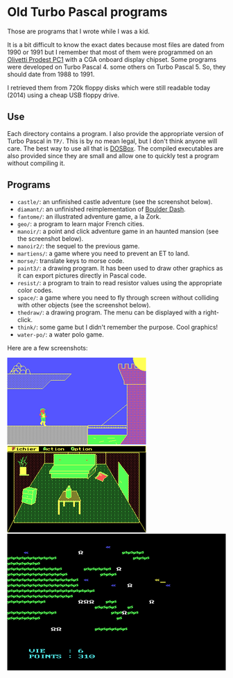 Old Turbo Pascal programs
=========================

Those are programs that I wrote while I was a kid.

It is a bit difficult to know the exact dates because most files are
dated from 1990 or 1991 but I remember that most of them were
programmed on an [Olivetti Prodest PC1][] with a CGA onboard display
chipset. Some programs were developed on Turbo Pascal 4. some others
on Turbo Pascal 5. So, they should date from 1988 to 1991.

I retrieved them from 720k floppy disks which were still readable
today (2014) using a cheap USB floppy drive.

[Olivetti Prodest PC1]: http://www.seasip.info/VintagePC/prodestpc1.html

Use
---

Each directory contains a program. I also provide the appropriate
version of Turbo Pascal in `TP/`. This is by no mean legal, but I
don't think anyone will care. The best way to use all that is
[DOSBox][]. The compiled executables are also provided since they are
small and allow one to quickly test a program without compiling it.

[DOSBox]: http://www.dosbox.com/

Programs
--------

 - `castle/`: an unfinished castle adventure (see the screenshot below).
 - `diamant/`: an unfinished reimplementation of [Boulder Dash][].
 - `fantome/`: an illustrated adventure game, a la Zork.
 - `geo/`: a program to learn major French cities.
 - `manoir/`: a point and click adventure game in an haunted mansion (see the screenshot below).
 - `manoir2/`: the sequel to the previous game.
 - `martiens/`: a game where you need to prevent an ET to land.
 - `morse/`: translate keys to morse code.
 - `paint3/`: a drawing program. It has been used to draw other
   graphics as it can export pictures directly in Pascal code.
 - `resist/`: a program to train to read resistor values using the
   appropriate color codes.
 - `space/`: a game where you need to fly through screen without
   colliding with other objects (see the screenshot below).
 - `thedraw/`: a drawing program. The menu can be displayed with a
   right-click.
 - `think/`: some game but I didn't remember the purpose. Cool
   graphics!
 - `water-po/`: a water polo game.

[Boulder Dash]: http://en.wikipedia.org/wiki/Boulder_Dash

Here are a few screenshots:

![Screenshot of "castle"](castle_000.png "Screenshot of castle")
![Screenshot of "manoir2"](manoir2_000.png "Screenshot of manoir2")
![Screenshot of "space"](space_000.png "Screenshot of space")
